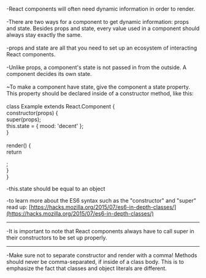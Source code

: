 -React components will often need dynamic information in order to render.  
  \
-There are two ways for a component to get dynamic information: props and state. Besides props and state, every value used in a component should always stay exactly the same.  
  \
-props and state are all that you need to set up an ecosystem of interacting React components.  
  \
-Unlike props, a component's state is not passed in from the outside. A component decides its own state.  
  \
~To make a component have state, give the component a state property. This property should be declared inside of a constructor method, like this:  
  \
class Example extends React.Component {  
constructor(props) {  
super(props);  
this.state = { mood: 'decent' };  
}  
  \
render() {  
return <div></div>;  
}  
}  
  
<Example />  
  
-this.state should be equal to an object  
  
-to learn more about the ES6 syntax such as the "constructor" and "super" read up: 
[https://hacks.mozilla.org/2015/07/es6-in-depth-classes/](https://hacks.mozilla.org/2015/07/es6-in-depth-classes/)  

---
-It is important to note that React components always have to call super in their constructors to be set up properly.  

---
-Make sure not to separate constructor and render with a comma! Methods should never be comma-separated, if inside of a class body. This is to emphasize the fact that classes and object literals are different.
